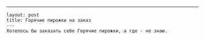 ---
	layout: post 
	title: Горячие пирожки на заказ 
	--- 
	Хотелось бы заказать себе Горячие пирожки, а где - не знаю.